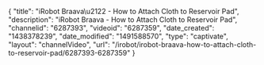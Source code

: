 {
    "title": "iRobot Braava\u2122 - How to Attach Cloth to Reservoir Pad",
    "description": "iRobot Braava - How to Attach Cloth to Reservoir Pad",
    "channelid": "6287393",
    "videoid": "6287359",
    "date_created": "1438378239",
    "date_modified": "1491588570",
    "type": "captivate",
    "layout": "channelVideo",
    "url": "\/irobot\/irobot-braava-how-to-attach-cloth-to-reservoir-pad\/6287393-6287359"
}